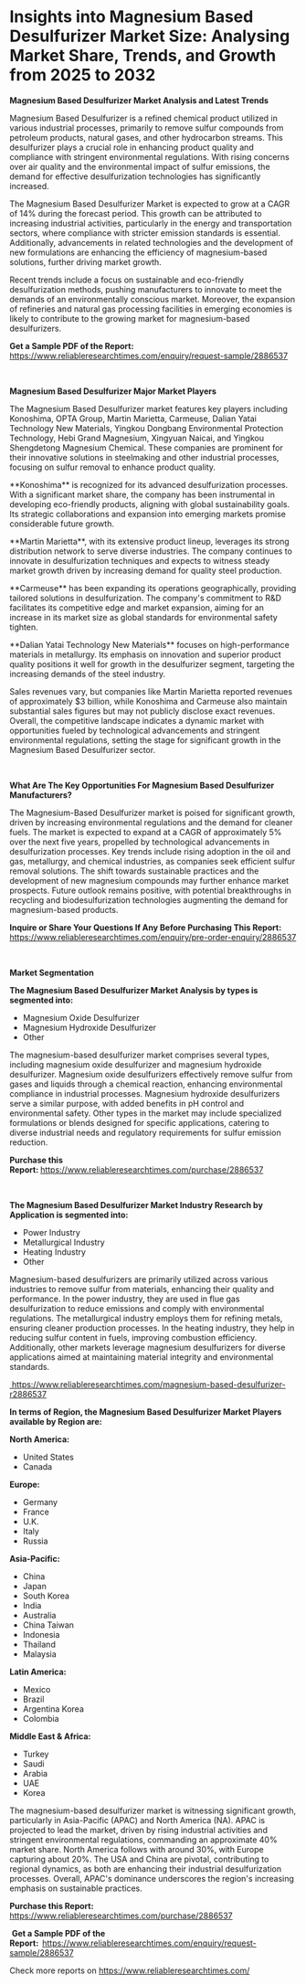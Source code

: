<p><h1>Insights into Magnesium Based Desulfurizer Market Size: Analysing Market Share, Trends, and Growth from 2025 to 2032</h1></p><p><strong>Magnesium Based Desulfurizer Market Analysis and Latest Trends</strong></p>
<p><p>Magnesium Based Desulfurizer is a refined chemical product utilized in various industrial processes, primarily to remove sulfur compounds from petroleum products, natural gases, and other hydrocarbon streams. This desulfurizer plays a crucial role in enhancing product quality and compliance with stringent environmental regulations. With rising concerns over air quality and the environmental impact of sulfur emissions, the demand for effective desulfurization technologies has significantly increased.</p><p>The Magnesium Based Desulfurizer Market is expected to grow at a CAGR of 14% during the forecast period. This growth can be attributed to increasing industrial activities, particularly in the energy and transportation sectors, where compliance with stricter emission standards is essential. Additionally, advancements in related technologies and the development of new formulations are enhancing the efficiency of magnesium-based solutions, further driving market growth.</p><p>Recent trends include a focus on sustainable and eco-friendly desulfurization methods, pushing manufacturers to innovate to meet the demands of an environmentally conscious market. Moreover, the expansion of refineries and natural gas processing facilities in emerging economies is likely to contribute to the growing market for magnesium-based desulfurizers.</p></p>
<p><strong>Get a Sample PDF of the Report:&nbsp;</strong> <a href="https://www.reliableresearchtimes.com/enquiry/request-sample/2886537?utm_campaign=3034&utm_medium=2&utm_source=Github&utm_content=ia&utm_term=13032025&utm_id=magnesium-based-desulfurizer">https://www.reliableresearchtimes.com/enquiry/request-sample/2886537</a></p>
<p>&nbsp;</p>
<p><strong>Magnesium Based Desulfurizer Major Market Players</strong></p>
<p><p>The Magnesium Based Desulfurizer market features key players including Konoshima, OPTA Group, Martin Marietta, Carmeuse, Dalian Yatai Technology New Materials, Yingkou Dongbang Environmental Protection Technology, Hebi Grand Magnesium, Xingyuan Naicai, and Yingkou Shengdetong Magnesium Chemical. These companies are prominent for their innovative solutions in steelmaking and other industrial processes, focusing on sulfur removal to enhance product quality.</p><p>**Konoshima** is recognized for its advanced desulfurization processes. With a significant market share, the company has been instrumental in developing eco-friendly products, aligning with global sustainability goals. Its strategic collaborations and expansion into emerging markets promise considerable future growth.</p><p>**Martin Marietta**, with its extensive product lineup, leverages its strong distribution network to serve diverse industries. The company continues to innovate in desulfurization techniques and expects to witness steady market growth driven by increasing demand for quality steel production.</p><p>**Carmeuse** has been expanding its operations geographically, providing tailored solutions in desulfurization. The company's commitment to R&D facilitates its competitive edge and market expansion, aiming for an increase in its market size as global standards for environmental safety tighten.</p><p>**Dalian Yatai Technology New Materials** focuses on high-performance materials in metallurgy. Its emphasis on innovation and superior product quality positions it well for growth in the desulfurizer segment, targeting the increasing demands of the steel industry.</p><p>Sales revenues vary, but companies like Martin Marietta reported revenues of approximately $3 billion, while Konoshima and Carmeuse also maintain substantial sales figures but may not publicly disclose exact revenues. Overall, the competitive landscape indicates a dynamic market with opportunities fueled by technological advancements and stringent environmental regulations, setting the stage for significant growth in the Magnesium Based Desulfurizer sector.</p></p>
<p>&nbsp;</p>
<p><strong>What Are The Key Opportunities For Magnesium Based Desulfurizer Manufacturers?</strong></p>
<p><p>The Magnesium-Based Desulfurizer market is poised for significant growth, driven by increasing environmental regulations and the demand for cleaner fuels. The market is expected to expand at a CAGR of approximately 5% over the next five years, propelled by technological advancements in desulfurization processes. Key trends include rising adoption in the oil and gas, metallurgy, and chemical industries, as companies seek efficient sulfur removal solutions. The shift towards sustainable practices and the development of new magnesium compounds may further enhance market prospects. Future outlook remains positive, with potential breakthroughs in recycling and biodesulfurization technologies augmenting the demand for magnesium-based products.</p></p>
<p><strong>Inquire or Share Your Questions If Any Before Purchasing This Report:</strong> <a href="https://www.reliableresearchtimes.com/enquiry/pre-order-enquiry/2886537?utm_campaign=3034&utm_medium=2&utm_source=Github&utm_content=ia&utm_term=13032025&utm_id=magnesium-based-desulfurizer">https://www.reliableresearchtimes.com/enquiry/pre-order-enquiry/2886537</a></p>
<p>&nbsp;</p>
<p><strong>Market Segmentation</strong></p>
<p><strong>The Magnesium Based Desulfurizer Market Analysis by types is segmented into:</strong></p>
<p><ul><li>Magnesium Oxide Desulfurizer</li><li>Magnesium Hydroxide Desulfurizer</li><li>Other</li></ul></p>
<p><p>The magnesium-based desulfurizer market comprises several types, including magnesium oxide desulfurizer and magnesium hydroxide desulfurizer. Magnesium oxide desulfurizers effectively remove sulfur from gases and liquids through a chemical reaction, enhancing environmental compliance in industrial processes. Magnesium hydroxide desulfurizers serve a similar purpose, with added benefits in pH control and environmental safety. Other types in the market may include specialized formulations or blends designed for specific applications, catering to diverse industrial needs and regulatory requirements for sulfur emission reduction.</p></p>
<p><strong>Purchase this Report:&nbsp;</strong><a href="https://www.reliableresearchtimes.com/purchase/2886537?utm_campaign=3034&utm_medium=2&utm_source=Github&utm_content=ia&utm_term=13032025&utm_id=magnesium-based-desulfurizer">https://www.reliableresearchtimes.com/purchase/2886537</a></p>
<p>&nbsp;</p>
<p><strong>The Magnesium Based Desulfurizer Market Industry Research by Application is segmented into:</strong></p>
<p><ul><li>Power Industry</li><li>Metallurgical Industry</li><li>Heating Industry</li><li>Other</li></ul></p>
<p><p>Magnesium-based desulfurizers are primarily utilized across various industries to remove sulfur from materials, enhancing their quality and performance. In the power industry, they are used in flue gas desulfurization to reduce emissions and comply with environmental regulations. The metallurgical industry employs them for refining metals, ensuring cleaner production processes. In the heating industry, they help in reducing sulfur content in fuels, improving combustion efficiency. Additionally, other markets leverage magnesium desulfurizers for diverse applications aimed at maintaining material integrity and environmental standards.</p></p>
<p><a href="https://www.reliableresearchtimes.com/magnesium-based-desulfurizer-r2886537?utm_campaign=3034&utm_medium=2&utm_source=Github&utm_content=ia&utm_term=13032025&utm_id=magnesium-based-desulfurizer">&nbsp;https://www.reliableresearchtimes.com/magnesium-based-desulfurizer-r2886537</a></p>
<p><strong>In terms of Region, the Magnesium Based Desulfurizer Market Players available by Region are:</strong></p>
<p>
    <p> <strong> North America: </strong>
        <ul>
            <li>United States</li>
            <li>Canada</li>
        </ul>
        </p> 
    <p> <strong> Europe: </strong>
        <ul>
            <li>Germany</li>
            <li>France</li>
            <li>U.K.</li>
            <li>Italy</li>
            <li>Russia</li>
        </ul>
        </p> 
    <p> <strong> Asia-Pacific: </strong>
        <ul>
            <li>China</li>
            <li>Japan</li>
            <li>South Korea</li>
            <li>India</li>
            <li>Australia</li>
            <li>China Taiwan</li>
            <li>Indonesia</li>
            <li>Thailand</li>
            <li>Malaysia</li>
        </ul>
        </p> 
    <p> <strong> Latin America: </strong>
        <ul>
            <li>Mexico</li>
            <li>Brazil</li>
            <li>Argentina Korea</li>
            <li>Colombia</li>
        </ul>
        </p> 
    <p> <strong> Middle East & Africa: </strong>
        <ul>
            <li>Turkey</li>
            <li>Saudi</li>
            <li>Arabia</li>
            <li>UAE</li>
            <li>Korea</li>
        </ul>
    </p>
    </p>
<p><p>The magnesium-based desulfurizer market is witnessing significant growth, particularly in Asia-Pacific (APAC) and North America (NA). APAC is projected to lead the market, driven by rising industrial activities and stringent environmental regulations, commanding an approximate 40% market share. North America follows with around 30%, with Europe capturing about 20%. The USA and China are pivotal, contributing to regional dynamics, as both are enhancing their industrial desulfurization processes. Overall, APAC's dominance underscores the region's increasing emphasis on sustainable practices.</p></p>
<p><strong>Purchase this Report: </strong><a href="https://www.reliableresearchtimes.com/purchase/2886537?utm_campaign=3034&utm_medium=2&utm_source=Github&utm_content=ia&utm_term=13032025&utm_id=magnesium-based-desulfurizer">https://www.reliableresearchtimes.com/purchase/2886537</a></p>
<p>&nbsp;<strong>Get a Sample PDF of the Report:&nbsp;&nbsp;</strong><a href="https://www.reliableresearchtimes.com/enquiry/request-sample/2886537?utm_campaign=3034&utm_medium=2&utm_source=Github&utm_content=ia&utm_term=13032025&utm_id=magnesium-based-desulfurizer">https://www.reliableresearchtimes.com/enquiry/request-sample/2886537</a></p>
<p><strong></strong></p>
<p>Check more reports on <a href="https://www.reliableresearchtimes.com/?utm_campaign=3034&utm_medium=2&utm_source=Github&utm_content=ia&utm_term=13032025&utm_id=magnesium-based-desulfurizer">https://www.reliableresearchtimes.com/</a></p>